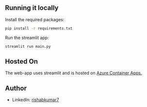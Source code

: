 ## Running it locally

Install the required packages:

```bash
pip install -r requirements.txt
```

Run the streamlit app:

```bash
streamlit run main.py
```

## Hosted On

The web-app uses streamlit and is hosted on [Azure Container Apps.](https://azure.microsoft.com/en-ca/products/container-apps)

## Author

- LinkedIn: [rishabkumar7](https://www.linkedin.com/in/samuel-oyewoade/)
